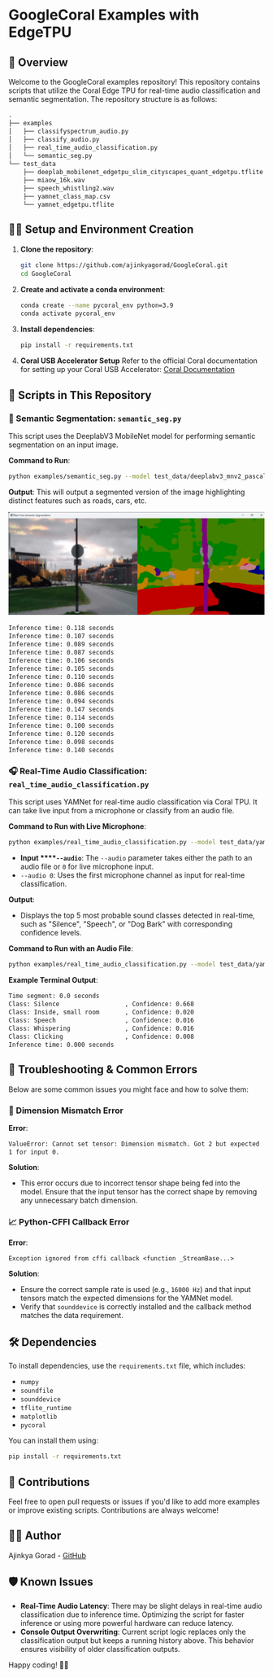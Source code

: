 # GoogleCoral Examples with EdgeTPU

## 🌱 Overview

Welcome to the GoogleCoral examples repository! This repository contains scripts that utilize the Coral Edge TPU for real-time audio classification and semantic segmentation.
The repository structure is as follows:

```
.
├── examples
│   ├── classifyspectrum_audio.py
│   ├── classify_audio.py
│   ├── real_time_audio_classification.py
│   └── semantic_seg.py
└── test_data
    ├── deeplab_mobilenet_edgetpu_slim_cityscapes_quant_edgetpu.tflite
    ├── miaow_16k.wav
    ├── speech_whistling2.wav
    ├── yamnet_class_map.csv
    └── yamnet_edgetpu.tflite
```

## 🧜‍♂️ Setup and Environment Creation

1. **Clone the repository**:

   ```bash
   git clone https://github.com/ajinkyagorad/GoogleCoral.git
   cd GoogleCoral
   ```

2. **Create and activate a conda environment**:

   ```bash
   conda create --name pycoral_env python=3.9
   conda activate pycoral_env
   ```

3. **Install dependencies**:

   ```bash
   pip install -r requirements.txt
   ```

4. **Coral USB Accelerator Setup**
   Refer to the official Coral documentation for setting up your Coral USB Accelerator: [Coral Documentation](https://coral.ai/docs/accelerator/get-started/)

## 🔗 Scripts in This Repository

### 🔢 Semantic Segmentation: `semantic_seg.py`

This script uses the DeeplabV3 MobileNet model for performing semantic segmentation on an input image.

**Command to Run**:

```bash
python examples/semantic_seg.py --model test_data/deeplabv3_mnv2_pascal_quant_edgetpu.tflite
```

**Output**:
This will output a segmented version of the image highlighting distinct features such as roads, cars, etc.

![Segmented Output](imgs/cityscapes.png)

```plaintext
Inference time: 0.118 seconds
Inference time: 0.107 seconds
Inference time: 0.089 seconds
Inference time: 0.087 seconds
Inference time: 0.106 seconds
Inference time: 0.105 seconds
Inference time: 0.110 seconds
Inference time: 0.086 seconds
Inference time: 0.086 seconds
Inference time: 0.094 seconds
Inference time: 0.147 seconds
Inference time: 0.114 seconds
Inference time: 0.100 seconds
Inference time: 0.120 seconds
Inference time: 0.098 seconds
Inference time: 0.140 seconds
```

### 🎧 Real-Time Audio Classification: `real_time_audio_classification.py`

This script uses YAMNet for real-time audio classification via Coral TPU. It can take live input from a microphone or classify from an audio file.

**Command to Run with Live Microphone**:

```bash
python examples/real_time_audio_classification.py --model test_data/yamnet_edgetpu.tflite --audio 0 --labels test_data/yamnet_class_map.csv
```

- **Input ****`--audio`**: The `--audio` parameter takes either the path to an audio file or `0` for live microphone input.
- `--audio 0`: Uses the first microphone channel as input for real-time classification.

**Output**:

- Displays the top 5 most probable sound classes detected in real-time, such as "Silence", "Speech", or "Dog Bark" with corresponding confidence levels.

**Command to Run with an Audio File**:

```bash
python examples/real_time_audio_classification.py --model test_data/yamnet_edgetpu.tflite --audio test_data/miaow_16k.wav --labels test_data/yamnet_class_map.csv
```

**Example Terminal Output**:

```
Time segment: 0.0 seconds
Class: Silence                  , Confidence: 0.668
Class: Inside, small room       , Confidence: 0.020
Class: Speech                   , Confidence: 0.016
Class: Whispering               , Confidence: 0.016
Class: Clicking                 , Confidence: 0.008
Inference time: 0.000 seconds
```

## 🚧 Troubleshooting & Common Errors

Below are some common issues you might face and how to solve them:

### 🚀 Dimension Mismatch Error

**Error**:

```
ValueError: Cannot set tensor: Dimension mismatch. Got 2 but expected 1 for input 0.
```

**Solution**:

- This error occurs due to incorrect tensor shape being fed into the model. Ensure that the input tensor has the correct shape by removing any unnecessary batch dimension.

### 📈 Python-CFFI Callback Error

**Error**:

```
Exception ignored from cffi callback <function _StreamBase...>
```

**Solution**:

- Ensure the correct sample rate is used (e.g., `16000 Hz`) and that input tensors match the expected dimensions for the YAMNet model.
- Verify that `sounddevice` is correctly installed and the callback method matches the data requirement.

## 🛠️ Dependencies

To install dependencies, use the `requirements.txt` file, which includes:

- `numpy`
- `soundfile`
- `sounddevice`
- `tflite_runtime`
- `matplotlib`
- `pycoral`

You can install them using:

```bash
pip install -r requirements.txt
```

## 🚀 Contributions

Feel free to open pull requests or issues if you'd like to add more examples or improve existing scripts. Contributions are always welcome!

## 👨‍💻 Author

Ajinkya Gorad - [GitHub](https://github.com/ajinkyagorad)

## 🛡 Known Issues

- **Real-Time Audio Latency**: There may be slight delays in real-time audio classification due to inference time. Optimizing the script for faster inference or using more powerful hardware can reduce latency.
- **Console Output Overwriting**: Current script logic replaces only the classification output but keeps a running history above. This behavior ensures visibility of older classification outputs.

Happy coding! 🚀🌟

